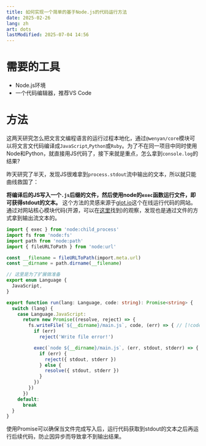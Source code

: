 ```yaml
---
title: 如何实现一个简单的基于Node.js的代码运行方法
date: 2025-02-26
lang: zh
art: dots
lastModified: 2025-07-04 14:56
---
```


# 需要的工具

- Node.js环境
- 一个代码编辑器，推荐VS Code

# 方法

这两天研究怎么把文言文编程语言的运行过程本地化，通过`@wenyan/core`模块可以将文言文代码编译成`JavaScript`,`Python`或`Ruby`。为了不在同一项目中同时使用Node和Python，就直接用JS代码了，接下来就是重点，怎么拿到`console.log`的结果?

昨天研究了半天，发现JS很难拿到`process.stdout`流中输出的文本，所以就只能曲线救国了：

**将编译后的JS写入一个`.js`后缀的文件，然后使用node的`exec`函数运行文件，即可获得stdout的文本。** 这个方法的灵感来源于[glot.io](https://glot.io/)这个在线运行代码的网站。通过对网站核心模块代码(开源，可以在[这里](https://github.com/glotcode)找到)的观察，发现也是通过文件的方式拿到输出流文本的。

```ts
import { exec } from 'node:child_process'
import fs from 'node:fs'
import path from 'node:path'
import { fileURLToPath } from 'node:url'

const __filename = fileURLToPath(import.meta.url)
const __dirname = path.dirname(__filename)

// 这里是为了扩展做准备
export enum Language {
  JavaScript,
}

export function run(lang: Language, code: string): Promise<string> {
  switch (lang) {
    case Language.JavaScript:
      return new Promise((resolve, reject) => {
        fs.writeFile(`${__dirname}/main.js`, code, (err) => { // [!code hl]
          if (err)
            reject('Write file error!')

          exec(`node ${__dirname}/main.js`, (err, stdout, stderr) => { // [!code hl]
            if (err) {
              reject({ stdout, stderr })
            } else {
              resolve({ stdout, stderr })
            }
          })
        })
      })
    default:
      break
  }
}
```

使用Promise可以确保当文件完成写入后，运行代码获取到stdout的文本之后再运行后续代码，防止因异步而导致拿不到输出结果。
